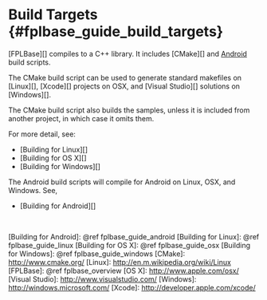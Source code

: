 Build Targets    {#fplbase_guide_build_targets}
=============

[FPLBase][] compiles to a C++ library. It includes [CMake][] and
[Android][] build scripts.

The CMake build script can be used to generate standard
makefiles on [Linux][], [Xcode][] projects on OSX,
and [Visual Studio][] solutions on [Windows][].

The CMake build script also builds the samples, unless it is included from
another project, in which case it omits them.

For more detail, see:

   * [Building for Linux][]
   * [Building for OS X][]
   * [Building for Windows][]

The Android build scripts will compile for Android on Linux, OSX, and Windows.
See,

   * [Building for Android][]

<br>

  [Android]: http://www.android.com
  [Building for Android]: @ref fplbase_guide_android
  [Building for Linux]: @ref fplbase_guide_linux
  [Building for OS X]: @ref fplbase_guide_osx
  [Building for Windows]: @ref fplbase_guide_windows
  [CMake]: http://www.cmake.org/
  [Linux]: http://en.m.wikipedia.org/wiki/Linux
  [FPLBase]: @ref fplbase_overview
  [OS X]: http://www.apple.com/osx/
  [Visual Studio]: http://www.visualstudio.com/
  [Windows]: http://windows.microsoft.com/
  [Xcode]: http://developer.apple.com/xcode/
